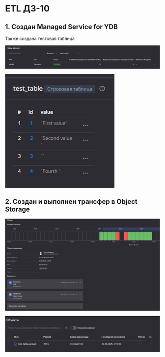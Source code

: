 # ETL ДЗ-10

## 1. Создан Managed Service for YDB

Также создана тестовая таблица

![1](screenshots/1.png)

![2](screenshots/2.png)

## 2. Создан и выполнен трансфер в Object Storage

![3](screenshots/3.png)

![4](screenshots/4.png)